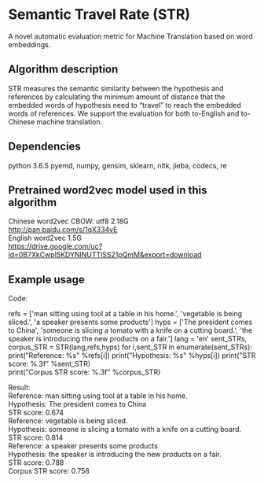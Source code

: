 # Semantic Travel Rate (STR)
A novel automatic evaluation metric for Machine Translation based on word embeddings. 

## Algorithm description
STR measures the semantic similarity between the hypothesis and references by calculating the minimum amount of distance that the embedded words of hypothesis need to “travel” to reach the embedded words of references. We support the evaluation for both to-English and to-Chinese machine translation.

## Dependencies
python 3.6.5
pyemd, numpy, gensim, sklearn, nltk, jieba, codecs, re

## Pretrained word2vec model used in this algorithm 
Chinese word2vec CBOW: utf8 2.18G     
http://pan.baidu.com/s/1qX334vE      
English word2vec 1.5G          
https://drive.google.com/uc?id=0B7XkCwpI5KDYNlNUTTlSS21pQmM&export=download

## Example usage
Code:

   refs = ['man sitting using tool at a table in his home.',
                 'vegetable is being sliced.',
                'a speaker presents some products']
    hyps = ['The president comes to China',
                'someone is slicing a tomato with a knife on a cutting board.',
                'the speaker is introducing the new products on a fair.']
    lang = 'en'
    sent_STRs, corpus_STR = STR(lang,refs,hyps)
    for i,sent_STR in enumerate(sent_STRs):
        print("Reference: %s" %refs[i])
        print("Hypothesis: %s" %hyps[i])
        print("STR score: %.3f" %sent_STR)   
    print("Corpus STR score: %.3f" %corpus_STR)
 
Result:       
Reference: man sitting using tool at a table in his home.        
Hypothesis: The president comes to China       
STR score: 0.674      
Reference: vegetable is being sliced.       
Hypothesis: someone is slicing a tomato with a knife on a cutting board.      
STR score: 0.814      
Reference: a speaker presents some products       
Hypothesis: the speaker is introducing the new products on a fair.       
STR score: 0.788     
Corpus STR score: 0.758
 
    
